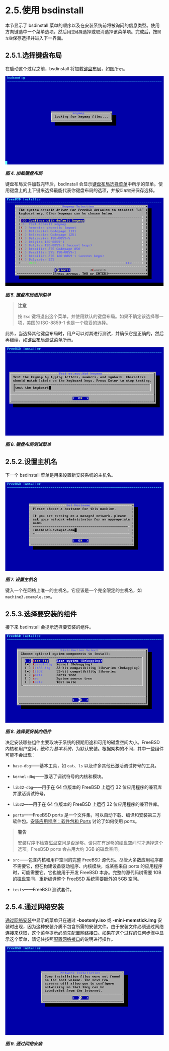 # 2.5.使用 bsdinstall

本节显示了 bsdinstall 菜单的顺序以及在安装系统前将被询问的信息类型。使用方向键选中一个菜单选项，然后用`空格键`选择或取消选择该菜单项。完成后，按`回车键`保存选择并进入下一界面。

## 2.5.1.选择键盘布局

在启动这个过程之前，bsdinstall 将加载[键盘布局](https://docs.freebsd.org/en/books/handbook/bsdinstall/#bsdinstall-keymap-loading)，如图所示。

![](../.gitbook/assets/4.png)

***图 4. 加载键盘布局***

键盘布局文件加载完毕后，bsdinstall 会显示[键盘布局选择菜单](https://docs.freebsd.org/en/books/handbook/bsdinstall/#bsdinstall-keymap-10)中所示的菜单。使用键盘上的上下键来选择最能代表你键盘布局的选项，并按`回车键`来保存选择。

![](../.gitbook/assets/5.png)

***图 5. 键盘布局选择菜单***

>**注意**
>
>按 `Esc` 键将退出这个菜单，并使用默认的键盘布局。如果不确定该选择哪一项，美国的 ISO-8859-1 也是一个稳妥的选择。

此外，当选择其他键盘布局时，用户可以对其进行测试，并确保它是正确的，然后再继续，如[键盘布局测试菜单](https://docs.freebsd.org/en/books/handbook/bsdinstall/#bsdinstall-keymap-testing)所示。

![](../.gitbook/assets/6.png)

***图 6. 键盘布局测试菜单***

## 2.5.2.设置主机名

下一个 bsdinstall 菜单是用来设置新安装系统的主机名。

![](../.gitbook/assets/7.png)

***图 7. 设置主机名***

键入一个在网络上唯一的主机名。它应该是一个完全限定的主机名，如 `machine3.example.com`。

## 2.5.3.选择要安装的组件

接下来 bsdinstall 会提示选择要安装的组件。

![](../.gitbook/assets/8.png)

***图 8. 选择要安装的组件***

决定安装哪些组件主要取决于系统的预期用途和可用的磁盘空间大小。FreeBSD 内核和用户空间，统称为*基本系统*，为默认安装。根据架构的不同，其中一些组件可能不会出现：

- `base-dbg`——基本工具，如 `cat`、`ls` 以及许多其他已激活调试符号的工具。

- `kernel-dbg`——激活了调试符号的内核和模块。

- `lib32-dbg`——用于在 64 位版本的 FreeBSD 上运行 32 位应用程序的兼容库并激活调试符号。

- `lib32`——用于在 64 位版本的 FreeBSD 上运行 32 位应用程序的兼容性库。

- `ports`——FreeBSD ports 是一个文件集，可以自动下载、编译和安装第三方软件包。[安装应用程序：软件包和 Ports](https://docs.freebsd.org/en/books/handbook/ports/index.html#ports) 讨论了如何使用 ports。

>**警告**
>
>安装程序不检查磁盘空间是否足够。请只在有足够的硬盘空间时才选择这个选项。FreeBSD ports 会占用大约 3GB 的磁盘空间。

- `src`——包含内核和用户空间的完整 FreeBSD 源代码。尽管大多数应用程序都不需要它，但在构建设备驱动程序、内核模块，或某些来自 ports 的应用程序时，可能需要它。它也被用于开发 FreeBSD 本身。完整的源代码树需要 1GB 的磁盘空间，重新编译整个 FreeBSD 系统需要额外的 5GB 空间。

- `tests`——FreeBSD 测试套件。

## 2.5.4.通过网络安装

[通过网络安装](https://docs.freebsd.org/en/books/handbook/bsdinstall/#bsdinstall-netinstall-notify)中显示的菜单只在通过 **-bootonly.iso** 或 **-mini-memstick.img** 安装时出现，因为这种安装介质不包含所需的安装文件。由于安装文件必须通过网络连接来获取，这个菜单提示必须先配置网络接口。如果在这个过程的任何步骤中显示这个菜单，请记住按照[配置网络接口](https://docs.freebsd.org/en/books/handbook/bsdinstall/#bsdinstall-config-network-dev)的说明进行操作。

![](../.gitbook/assets/9.png)

***图 9. 通过网络安装***
